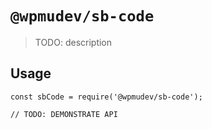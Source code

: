 # `@wpmudev/sb-code`

> TODO: description

## Usage

```
const sbCode = require('@wpmudev/sb-code');

// TODO: DEMONSTRATE API
```

